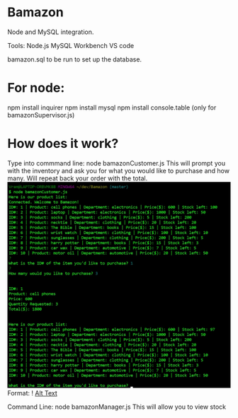 
# Bamazon
Node and MySQL integration.

Tools:
Node.js
MySQL Workbench
VS code

bamazon.sql to be run to set up the database. 

# For node:
npm install inquirer
npm install mysql
npm install console.table (only for bamazonSupervisor.js)

# How does it work?
Type into commmand line: node bamazonCustomer.js
This will prompt you with the inventory and ask you for what you would like to purchase and how many. Will repeat back your order with the total.
![customer](/customer.jpg)
Format: ! [Alt Text](url)


Command Line: node bamazonManager.js
This will allow you to view stock
